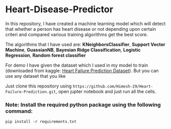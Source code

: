 # Heart-Disease-Predictor

In this repository, I have created a machine learning model which will detect that whether a person has heart disease or not depending upon certain criteri and compared various training algorithms get the best score.
<p>The algorithms that I have used are: <b>KNeighborsClassifier</b>, <b>Support Vector Machine</b>, <b>GuassianNB</b>, <b>Bayesian Ridge Classification</b>, <b>Logistic Regression</b>, <b>Random forest classifier</b>
<p>For demo I have given the dataset which I used in my model to train (downloaded from kaggle: <a href="https://www.kaggle.com/fedesoriano/heart-failure-prediction">Heart Failure
Prediction Dataset</a>). But you can use any dataset that you like
</p>
Just clone this repository using <code>https://github.com/Himesh-29/Heart-Failure-Prediction.git</code>, open jupter notebook and just run all the cells.

### Note: Install the required python package using the following command:
```
pip install -r requirements.txt
```
